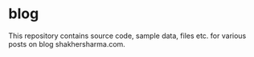 # blog
This repository contains source code, sample data, files etc. for various posts on blog shakhersharma.com.

